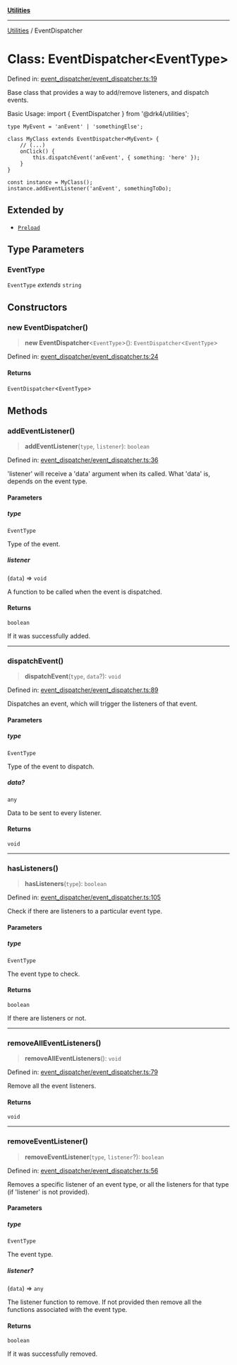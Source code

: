 [**Utilities**](../README.md)

***

[Utilities](../README.md) / EventDispatcher

# Class: EventDispatcher\<EventType\>

Defined in: [event\_dispatcher/event\_dispatcher.ts:19](https://github.com/noobiept/utilities/blob/786efe35015e1a6c21914057e8b0d5fc10429d8e/source/event_dispatcher/event_dispatcher.ts#L19)

Base class that provides a way to add/remove listeners, and dispatch events.

Basic Usage:
    import { EventDispatcher } from '@drk4/utilities';

    type MyEvent = 'anEvent' | 'somethingElse';

    class MyClass extends EventDispatcher<MyEvent> {
        // (...)
        onClick() {
            this.dispatchEvent('anEvent', { something: 'here' });
        }
    }

    const instance = MyClass();
    instance.addEventListener('anEvent', somethingToDo);

## Extended by

- [`Preload`](Preload.md)

## Type Parameters

### EventType

`EventType` *extends* `string`

## Constructors

### new EventDispatcher()

> **new EventDispatcher**\<`EventType`\>(): `EventDispatcher`\<`EventType`\>

Defined in: [event\_dispatcher/event\_dispatcher.ts:24](https://github.com/noobiept/utilities/blob/786efe35015e1a6c21914057e8b0d5fc10429d8e/source/event_dispatcher/event_dispatcher.ts#L24)

#### Returns

`EventDispatcher`\<`EventType`\>

## Methods

### addEventListener()

> **addEventListener**(`type`, `listener`): `boolean`

Defined in: [event\_dispatcher/event\_dispatcher.ts:36](https://github.com/noobiept/utilities/blob/786efe35015e1a6c21914057e8b0d5fc10429d8e/source/event_dispatcher/event_dispatcher.ts#L36)

'listener' will receive a 'data' argument when its called.
What 'data' is, depends on the event type.

#### Parameters

##### type

`EventType`

Type of the event.

##### listener

(`data`) => `void`

A function to be called when the event is dispatched.

#### Returns

`boolean`

If it was successfully added.

***

### dispatchEvent()

> **dispatchEvent**(`type`, `data`?): `void`

Defined in: [event\_dispatcher/event\_dispatcher.ts:89](https://github.com/noobiept/utilities/blob/786efe35015e1a6c21914057e8b0d5fc10429d8e/source/event_dispatcher/event_dispatcher.ts#L89)

Dispatches an event, which will trigger the listeners of that event.

#### Parameters

##### type

`EventType`

Type of the event to dispatch.

##### data?

`any`

Data to be sent to every listener.

#### Returns

`void`

***

### hasListeners()

> **hasListeners**(`type`): `boolean`

Defined in: [event\_dispatcher/event\_dispatcher.ts:105](https://github.com/noobiept/utilities/blob/786efe35015e1a6c21914057e8b0d5fc10429d8e/source/event_dispatcher/event_dispatcher.ts#L105)

Check if there are listeners to a particular event type.

#### Parameters

##### type

`EventType`

The event type to check.

#### Returns

`boolean`

If there are listeners or not.

***

### removeAllEventListeners()

> **removeAllEventListeners**(): `void`

Defined in: [event\_dispatcher/event\_dispatcher.ts:79](https://github.com/noobiept/utilities/blob/786efe35015e1a6c21914057e8b0d5fc10429d8e/source/event_dispatcher/event_dispatcher.ts#L79)

Remove all the event listeners.

#### Returns

`void`

***

### removeEventListener()

> **removeEventListener**(`type`, `listener`?): `boolean`

Defined in: [event\_dispatcher/event\_dispatcher.ts:56](https://github.com/noobiept/utilities/blob/786efe35015e1a6c21914057e8b0d5fc10429d8e/source/event_dispatcher/event_dispatcher.ts#L56)

Removes a specific listener of an event type, or all the listeners for that type (if 'listener' is not provided).

#### Parameters

##### type

`EventType`

The event type.

##### listener?

(`data`) => `any`

The listener function to remove. If not provided then remove all the functions associated with the event type.

#### Returns

`boolean`

If it was successfully removed.
